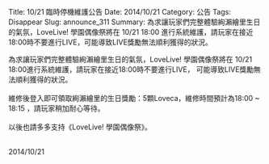 Title: 10/21 臨時停機維護公告
Date: 2014/10/21 
Category: 公告
Tags: Disappear
Slug: announce_311
Summary: 為求讓玩家們完整體驗絢瀨繪里生日的氣氛，LoveLive! 學園偶像祭將在 10/21 18:00 進行系統維護，請玩家在接近18:00時不要進行LIVE，可能導致LIVE獎勵無法順利獲得的狀況。

<div class="content_news">
<div class="note">
<p>為求讓玩家們完整體驗絢瀨繪里生日的氣氛，LoveLive! 學園偶像祭將在 10/21 18:00進行系統維護，請玩家在接近18:00時不要進行LIVE，
可能導致LIVE獎勵無法順利獲得的狀況。<br />
<br />
維修後登入即可領取絢瀨繪里的生日獎勵：5顆Loveca，維修時間預計為18:00 ~ 18:15 ，請玩家稍加耐心等待。<br />
<br />
以後也請多多支持《LoveLive! 學園偶像祭》。<br />
<br />
</p>
		2014/10/21
		         
</div>
</div>
